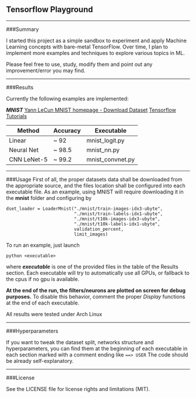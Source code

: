 
## Tensorflow Playground ##

----------

###Summary

I started this project as a simple sandbox to experiment and apply Machine Learning concepts with bare-metal TensorFlow. 
Over time, I plan to implement more examples and techniques to explore various topics in ML.

Please feel free to use, study, modify them and point out any improvement/error you may find.

----------

###Results


Currently the following examples are implemented:
 
***MNIST*** 
[Yann LeCun MNIST homepage - Download Dataset](http://yann.lecun.com/exdb/mnist/)
[Tensorflow Tutorials](https://www.tensorflow.org/get_started/mnist/pros)

| Method      | Accuracy | Executable       |
| ------      | -------- | ----------       |
| Linear      | ~ 92     | mnist_logit.py   |
| Neural Net  | ~ 98.5   | mnist_nn.py      |
| CNN LeNet-5 | ~ 99.2   | mnist_convnet.py |	


----------

###Usage
First of all, the proper datasets data shall be downloaded from the appropriate source, and the files location shall be configured into each executable file.
As an example, using MNIST will require downloading it in the **mnist** folder and configuring by

    dset_loader = LoaderMnist("./mnist/train-images-idx3-ubyte",
                              "./mnist/train-labels-idx1-ubyte",
                              "./mnist/t10k-images-idx3-ubyte",
                              "./mnist/t10k-labels-idx1-ubyte",
                              validation_percent,
                              limit_images)

To run an example, just launch

    python <executable>

where ***executable*** is one of the provided files in the table of the Results section.
Each executable will try to automatically use all GPUs, or fallback to the cpus if no gpu is available.

**At the end of the run, the filters/neurons are plotted on screen for debug purposes.**
To disable this behavior, comment the proper *Display* functions at the end of each executable.
 
All results were tested under Arch Linux

----------

###Hyperparameters

If you want to tweak the dataset split, networks structure and hyperparameters, you can find them at the beginning of each executable in each section marked with a comment ending like  `==> USER`
The code should be already self-explanatory.

----------


###License

See the LICENSE file for license rights and limitations (MIT).

